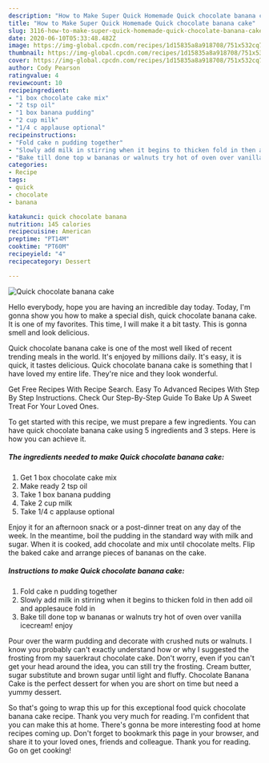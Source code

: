 ```yaml
---
description: "How to Make Super Quick Homemade Quick chocolate banana cake"
title: "How to Make Super Quick Homemade Quick chocolate banana cake"
slug: 3116-how-to-make-super-quick-homemade-quick-chocolate-banana-cake
date: 2020-06-10T05:33:48.482Z
image: https://img-global.cpcdn.com/recipes/1d15835a8a918708/751x532cq70/quick-chocolate-banana-cake-recipe-main-photo.jpg
thumbnail: https://img-global.cpcdn.com/recipes/1d15835a8a918708/751x532cq70/quick-chocolate-banana-cake-recipe-main-photo.jpg
cover: https://img-global.cpcdn.com/recipes/1d15835a8a918708/751x532cq70/quick-chocolate-banana-cake-recipe-main-photo.jpg
author: Cody Pearson
ratingvalue: 4
reviewcount: 10
recipeingredient:
- "1 box chocolate cake mix"
- "2 tsp oil"
- "1 box banana pudding"
- "2 cup milk"
- "1/4 c applause optional"
recipeinstructions:
- "Fold cake n pudding together"
- "Slowly add milk in stirring when it begins to thicken fold in then add oil and applesauce fold in"
- "Bake till done top w bananas or walnuts try hot of oven over vanilla icecream! enjoy"
categories:
- Recipe
tags:
- quick
- chocolate
- banana

katakunci: quick chocolate banana 
nutrition: 145 calories
recipecuisine: American
preptime: "PT14M"
cooktime: "PT60M"
recipeyield: "4"
recipecategory: Dessert

---
```



![Quick chocolate banana cake](https://img-global.cpcdn.com/recipes/1d15835a8a918708/751x532cq70/quick-chocolate-banana-cake-recipe-main-photo.jpg)

Hello everybody, hope you are having an incredible day today. Today, I'm gonna show you how to make a special dish, quick chocolate banana cake. It is one of my favorites. This time, I will make it a bit tasty. This is gonna smell and look delicious.

Quick chocolate banana cake is one of the most well liked of recent trending meals in the world. It's enjoyed by millions daily. It's easy, it is quick, it tastes delicious. Quick chocolate banana cake is something that I have loved my entire life. They're nice and they look wonderful.

Get Free Recipes With Recipe Search. Easy To Advanced Recipes With Step By Step Instructions. Check Our Step-By-Step Guide To Bake Up A Sweet Treat For Your Loved Ones.


To get started with this recipe, we must prepare a few ingredients. You can have quick chocolate banana cake using 5 ingredients and 3 steps. Here is how you can achieve it.

<!--inarticleads1-->

##### The ingredients needed to make Quick chocolate banana cake:

1. Get 1 box chocolate cake mix
1. Make ready 2 tsp oil
1. Take 1 box banana pudding
1. Take 2 cup milk
1. Take 1/4 c applause optional


Enjoy it for an afternoon snack or a post-dinner treat on any day of the week. In the meantime, boil the pudding in the standard way with milk and sugar. When it is cooked, add chocolate and mix until chocolate melts. Flip the baked cake and arrange pieces of bananas on the cake. 

<!--inarticleads2-->

##### Instructions to make Quick chocolate banana cake:

1. Fold cake n pudding together
1. Slowly add milk in stirring when it begins to thicken fold in then add oil and applesauce fold in
1. Bake till done top w bananas or walnuts try hot of oven over vanilla icecream! enjoy


Pour over the warm pudding and decorate with crushed nuts or walnuts. I know you probably can&#39;t exactly understand how or why I suggested the frosting from my sauerkraut chocolate cake. Don&#39;t worry, even if you can&#39;t get your head around the idea, you can still try the frosting. Cream butter, sugar substitute and brown sugar until light and fluffy. Chocolate Banana Cake is the perfect dessert for when you are short on time but need a yummy dessert. 

So that's going to wrap this up for this exceptional food quick chocolate banana cake recipe. Thank you very much for reading. I'm confident that you can make this at home. There's gonna be more interesting food at home recipes coming up. Don't forget to bookmark this page in your browser, and share it to your loved ones, friends and colleague. Thank you for reading. Go on get cooking!
